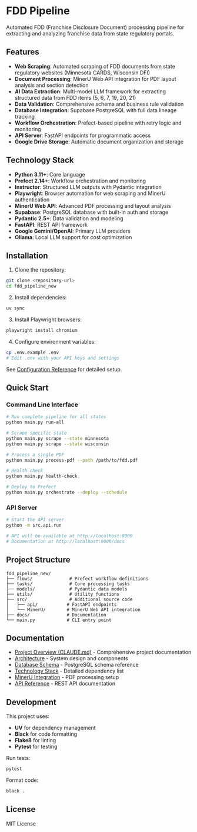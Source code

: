 # FDD Pipeline

Automated FDD (Franchise Disclosure Document) processing pipeline for extracting and analyzing franchise data from state regulatory portals.

## Features

- **Web Scraping**: Automated scraping of FDD documents from state regulatory websites (Minnesota CARDS, Wisconsin DFI)
- **Document Processing**: MinerU Web API integration for PDF layout analysis and section detection
- **AI Data Extraction**: Multi-model LLM framework for extracting structured data from FDD items (5, 6, 7, 19, 20, 21)
- **Data Validation**: Comprehensive schema and business rule validation
- **Database Integration**: Supabase PostgreSQL with full data lineage tracking
- **Workflow Orchestration**: Prefect-based pipeline with retry logic and monitoring
- **API Server**: FastAPI endpoints for programmatic access
- **Google Drive Storage**: Automatic document organization and storage

## Technology Stack

- **Python 3.11+**: Core language
- **Prefect 2.14+**: Workflow orchestration and monitoring
- **Instructor**: Structured LLM outputs with Pydantic integration
- **Playwright**: Browser automation for web scraping and MinerU authentication
- **MinerU Web API**: Advanced PDF processing and layout analysis
- **Supabase**: PostgreSQL database with built-in auth and storage
- **Pydantic 2.5+**: Data validation and modeling
- **FastAPI**: REST API framework
- **Google Gemini/OpenAI**: Primary LLM providers
- **Ollama**: Local LLM support for cost optimization

## Installation

1. Clone the repository:
```bash
git clone <repository-url>
cd fdd_pipeline_new
```

2. Install dependencies:
```bash
uv sync
```

3. Install Playwright browsers:
```bash
playwright install chromium
```

4. Configure environment variables:
```bash
cp .env.example .env
# Edit .env with your API keys and settings
```

See [Configuration Reference](docs/CONFIGURATION_REFERENCE.md) for detailed setup.

## Quick Start

### Command Line Interface

```bash
# Run complete pipeline for all states
python main.py run-all

# Scrape specific state
python main.py scrape --state minnesota
python main.py scrape --state wisconsin

# Process a single PDF
python main.py process-pdf --path /path/to/fdd.pdf

# Health check
python main.py health-check

# Deploy to Prefect
python main.py orchestrate --deploy --schedule
```

### API Server

```bash
# Start the API server
python -m src.api.run

# API will be available at http://localhost:8000
# Documentation at http://localhost:8000/docs
```

## Project Structure

```
fdd_pipeline_new/
├── flows/              # Prefect workflow definitions
├── tasks/              # Core processing tasks
├── models/             # Pydantic data models
├── utils/              # Utility functions
├── src/                # Additional source code
│   ├── api/           # FastAPI endpoints
│   └── MinerU/        # MinerU Web API integration
├── docs/              # Documentation
└── main.py            # CLI entry point
```

## Documentation

- [Project Overview (CLAUDE.md)](CLAUDE.md) - Comprehensive project documentation
- [Architecture](docs/ARCHITECTURE.md) - System design and components
- [Database Schema](docs/database_schema.md) - PostgreSQL schema reference
- [Technology Stack](docs/TECH_STACK.md) - Detailed dependency list
- [MinerU Integration](docs/MINERU_INTEGRATION.md) - PDF processing setup
- [API Reference](docs/API_REFERENCE.md) - REST API documentation

## Development

This project uses:
- **UV** for dependency management
- **Black** for code formatting
- **Flake8** for linting
- **Pytest** for testing

Run tests:
```bash
pytest
```

Format code:
```bash
black .
```

## License

MIT License 